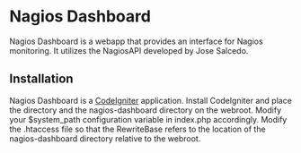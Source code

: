 Nagios Dashboard
================

Nagios Dashboard is a webapp that provides an interface for Nagios monitoring. It utilizes the NagiosAPI developed by Jose Salcedo.

Installation
------------

Nagios Dashboard is a [CodeIgniter](http://codeigniter.com/) application. Install CodeIgniter and place the directory and the nagios-dashboard directory on the webroot. Modify your $system_path configuration variable in index.php accordingly. Modify the .htaccess file so that the RewriteBase refers to the location of the nagios-dashboard directory relative to the webroot.
